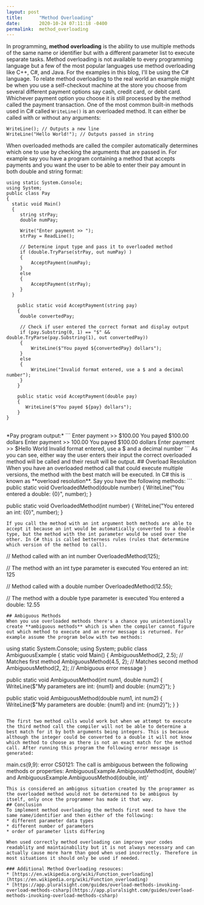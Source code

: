 ```yaml
---
layout: post
title:      "Method Overloading"
date:       2020-10-24 07:11:18 -0400
permalink:  method_overloading
---
```



In programming, **method overloading** is the ability to use multiple methods of the same name or identifier but with a different parameter list to execute separate tasks. Method overloading is not available to every programming language but a few of the most popular languages use method overloading like C++, C#, and Java. For the examples in this blog, I'll be using the C# language. To relate method overloading to the real world an example might be when you use a self-checkout machine at the store you choose from several different payment options say cash, credit card, or debit card. Whichever payment option you choose it is still processed by the method called the payment transaction. One of the most common built-in methods used in C# called  `WriteLine()`  is an overloaded method. It can either be called with or without any arguments:
```
WriteLine(); // Outputs a new line
WriteLine("Hello World!"); // Outputs passed in string
```
When overloaded methods are called the compiler automatically determines which one to use by checking the arguments that are passed in. For example say you have a program containing a method that accepts payments and you want the user to be able to enter their pay amount in both double and string format:
```
using static System.Console;
using System;
public class Pay
{
  static void Main()
  {
     string strPay;
     double numPay;
		
     Write("Enter payment >> ");
     strPay = ReadLine();
		
     // Determine input type and pass it to overloaded method
     if (double.TryParse(strPay, out numPay) )
     {
	     AcceptPayment(numPay);
     }
     else
     {
	     AcceptPayment(strPay);
     }
  }
	
	public static void AcceptPayment(string pay)
	{
	 double convertedPay;
			
	 // Check if user entered the correct format and display output
	 if (pay.Substring(0, 1) == "$" && double.TryParse(pay.Substring(1), out convertedPay))
	 {
		 WriteLine($"You payed ${convertedPay} dollars");
	 }
	 else
	 {
		 WriteLine("Invalid format entered, use a $ and a decimal number");
	 }
	}
	 
    public static void AcceptPayment(double pay)
    {
       WriteLine($"You payed ${pay} dollars");
    }
}
```
<br>
*Pay program output:*
```
Enter payment >> $100.00
You payed $100.00 dollars
Enter payment >> 100.00
You payed $100.00 dollars
Enter payment >> $Hello World
Invalid format entered, use a $ and a decimal number
```
As you can see, either way the user enters their input the correct overloaded method will be called and their result will be output. 
## Overload Resolution
When you have an overloaded method call that could execute multiple versions, the method with the best match will be executed. In C# this is known as **overload resolution**. Say you have the following methods:
```
public static void OverloadedMethod(double number)
{
   WriteLine("You entered a double: {0}", number);
}

public static void OverloadedMethod(int number)
{
   WriteLine("You entered an int: {0}", number);
}
```
If you call the method with an int argument both methods are able to accept it because an int would be automatically converted to a double type, but the method with the int parameter would be used over the other. In C# this is called betterness rules (rules that determmine which version of the method to call).
```
// Method called with an int number
OverloadedMethod(125); 

// The method with an int type parameter is executed
You entered an int: 125

// Method called with a double number
OverloadedMethod(12.55); 

// The method with a double type parameter is executed
You entered a double: 12.55
```
## Ambiguous Methods
When you use overloaded methods there's a chance you unintentionally create **ambiguous methods** which is when the compiler cannot figure out which method to execute and an error message is returned. For example assume the program below with two methods:
```
using static System.Console;
using System;
public class AmbiguousExample
{
  static void Main()
  {
     AmbiguousMethod(2, 2.5); // Matches first method
     AmbiguousMethod(4.5, 2); // Matches second method
     AmbiguousMethod(2, 2); // Ambiguous error message
  }

  public static void AmbiguousMethod(int num1, double num2) 
  {
     WriteLine($"My parameters are int: {num1} and double: {num2}");
  }
	 
  public static void AmbiguousMethod(double num1, int num2)
  {
     WriteLine($"My parameters are double: {num1} and int: {num2}");
  }
}
```

The first two method calls would work but when we attempt to execute the third method call the compiler will not be able to determine a best match for it by both arguments being integers. This is because although the integer could be converted to a double it will not know which method to choose as there is not an exact match for the method call. After running this program the following error message is generated:
```
 main.cs(9,9): error CS0121:  The call is ambiguous between the following methods or properties: 
 AmbiguousExample.AmbiguousMethod(int, double)' and AmbiguousExample.AmbiguousMethod(double, int)'
```
This is considered an ambigous situation created by the programmer as the overloaded method would not be determined to be ambigous by itself, only once the programmer has made it that way. 
## Conclusion
To implement method overloading the methods first need to have the same name/identifier and then either of the following:
* different parameter data types
* different number of parameters
* order of parameter lists differing

When used correctly method overloading can improve your codes readablity and maintainability but it is not always necessary and can actually cause more harm than good when used incorrectly. Therefore in most situations it should only be used if needed.

### Additional Method Overloading resouces:
* [https://en.wikipedia.org/wiki/Function_overloading](https://en.wikipedia.org/wiki/Function_overloading)
* [https://app.pluralsight.com/guides/overload-methods-invoking-overload-methods-csharp](https://app.pluralsight.com/guides/overload-methods-invoking-overload-methods-csharp)









